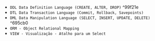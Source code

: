 
-  `DDL Data Definition Language (CREATE, ALTER, DROP)`  ^99f21e
-  `DTL Data Transaction Language (Commit, Rollback, Savepoints)`
-  `DML Data Manipulation Language (SELECT, INSERT, UPDATE, DELETE)` ^695cb0
- `ORM - Object Relational Mapping`
- `VIEW - Visualização - Atalho para um Select`







